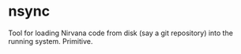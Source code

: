 nsync
=====

Tool for loading Nirvana code from disk (say a git repository) into the running system.  Primitive.
